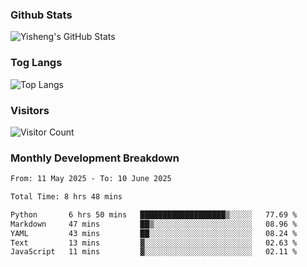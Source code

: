 ### Github Stats
![Yisheng's GitHub Stats](https://github-readme-stats-9qabuvhk1-gongyisheng.vercel.app/api?username=gongyisheng&count_private=true&show_icons=true)
### Tog Langs
![Top Langs](https://github-readme-stats-9qabuvhk1-gongyisheng.vercel.app/api/top-langs/?username=gongyisheng&layout=compact)
### Visitors
![Visitor Count](https://profile-counter.glitch.me/gongyisheng/count.svg)
### Monthly Development Breakdown
<!--START_SECTION:waka-->

```txt
From: 11 May 2025 - To: 10 June 2025

Total Time: 8 hrs 48 mins

Python       6 hrs 50 mins   ███████████████████▒░░░░░   77.69 %
Markdown     47 mins         ██▒░░░░░░░░░░░░░░░░░░░░░░   08.96 %
YAML         43 mins         ██░░░░░░░░░░░░░░░░░░░░░░░   08.24 %
Text         13 mins         ▓░░░░░░░░░░░░░░░░░░░░░░░░   02.63 %
JavaScript   11 mins         ▓░░░░░░░░░░░░░░░░░░░░░░░░   02.11 %
```

<!--END_SECTION:waka-->
